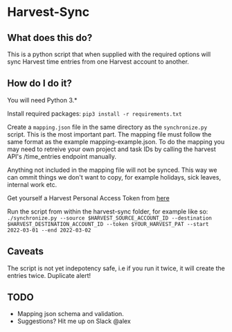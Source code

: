 # Harvest-Sync

## What does this do?

This is a python script that when supplied with the required options will sync Harvest time entries from one Harvest account to another.

## How do I do it?

You will need Python 3.* 

Install required packages:
`pip3 install -r requirements.txt`

Create a `mapping.json` file in the same directory as the `synchronize.py` script. This is the most important part. The mapping file must follow the same format as the example mapping-example.json. 
To do the mapping you may need to retreive your own project and task IDs by calling the harvest API's /time_entries endpoint manually.

Anything not included in the mapping file will not be synced. This way we can ommit things we don't want to copy, for example holidays, sick leaves, internal work etc.

Get yourself a Harvest Personal Access Token from [here](https://id.getharvest.com/developers)

Run the script from within the harvest-sync folder, for example like so:
`./synchronize.py --source $HARVEST_SOURCE_ACCOUNT_ID --destination $HARVEST_DESTINATION_ACCOUNT_ID --token $YOUR_HARVEST_PAT --start 2022-03-01 --end 2022-03-02`

## Caveats

The script is not yet indepotency safe, i.e if you run it twice, it will create the entries twice. Duplicate alert!


## TODO 
- Mapping json schema and validation.
- Suggestions? Hit me up on Slack @alex
